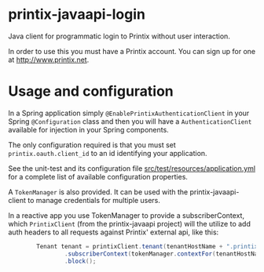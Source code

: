 # printix-javaapi-login
Java client for programmatic login to Printix without user interaction.

In order to use this you must have a Printix account. You can sign up for one at http://www.printix.net.

# Usage and configuration

In a Spring application simply `@EnablePrintixAuthenticationClient` in your Spring `@Configuration` class
and then you will have a `AuthenticationClient` available for injection in your Spring components.

The only configuration required is that you must set `printix.oauth.client_id` to an id identifying your
application.

See the unit-test and its configuration file
[src/test/resources/application.yml](https://github.com/printix/printix-javaapi-login/blob/master/src/test/resources/application.yml)
for a complete list of available configuration properties.


A `TokenManager` is also provided. It can be used with the printix-javaapi-client to manage credentials for multiple users.

In a reactive app you use TokenManager to provide a subscriberContext, which `PrintixClient` (from the printix-javaapi project)
will the utilize to add auth headers to all requests against Printix' external api, like this:

```java
		Tenant tenant = printixClient.tenant(tenantHostName + ".printix.net")
				.subscriberContext(tokenManager.contextFor(tenantHostName, new UserCredentials(userName, password)))
				.block();
```


